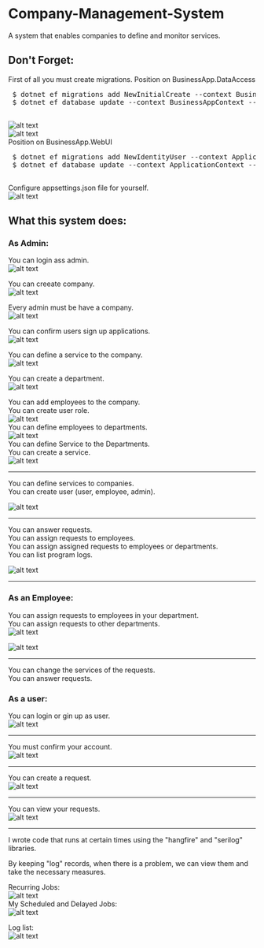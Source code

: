 # Company-Management-System
 A system that enables companies to define and monitor services. 
 
 ## Don't Forget:
 
 First of all you must create migrations.
 Position on BusinessApp.DataAccess
 <pre>
 $ dotnet ef migrations add NewInitialCreate --context BusinessAppContext --startup-project ../BusinessApp.WebUI
 $ dotnet ef database update --context BusinessAppContext --startup-project ../BusinessApp.WebUI
 </pre>
 ![alt text](https://github.com/Olymposrec/Company-Management-System/blob/main/gifs/1.png) <br>
  ![alt text](https://github.com/Olymposrec/Company-Management-System/blob/main/gifs/2.png) <br>
 Position on BusinessApp.WebUI
 <pre>
 $ dotnet ef migrations add NewIdentityUser --context ApplicationContext --startup-project ../BusinessApp.WebUI
 $ dotnet ef database update --context ApplicationContext --startup-project ../BusinessApp.WebUI
 </pre>
 
 Configure appsettings.json file for yourself. <br>
 ![alt text](https://github.com/Olymposrec/Company-Management-System/blob/main/gifs/appsettingjson.png) <br>
 
 
## What this system does:

### As Admin:
You can login ass admin. <br>
![alt text](https://github.com/Olymposrec/Company-Management-System/blob/main/gifs/1.gif)<br>

You can creeate company. <br>
![alt text](https://github.com/Olymposrec/Company-Management-System/blob/main/gifs/2.gif)<br>

Every admin must be have a company.<br>
![alt text](https://github.com/Olymposrec/Company-Management-System/blob/main/gifs/3.gif)<br>

You can confirm users sign up applications.<br>
![alt text](https://github.com/Olymposrec/Company-Management-System/blob/main/gifs/12.gif)<br>


You can define a service to the company.<br>
![alt text](https://github.com/Olymposrec/Company-Management-System/blob/main/gifs/9.gif)<br>

You can create a department. <br>
![alt text](https://github.com/Olymposrec/Company-Management-System/blob/main/gifs/4.gif)<br>

You can add employees to the company.<br>
You can create user role.<br>
![alt text](https://github.com/Olymposrec/Company-Management-System/blob/main/gifs/5.gif)<br>
You can define employees to departments.<br>
![alt text](https://github.com/Olymposrec/Company-Management-System/blob/main/gifs/14.gif)<br>
You can define Service to the Departments.<br>
You can create a service.<br>
![alt text](https://github.com/Olymposrec/Company-Management-System/blob/main/gifs/8.gif)<br>
<hr>
You can define services to companies.<br>
You can create user (user, employee, admin). <br>

![alt text](https://github.com/Olymposrec/Company-Management-System/blob/main/gifs/6.gif)<br>

<hr>
You can answer requests.<br>
You can assign requests to employees.<br>
You can assign assigned requests to employees or departments.<br>
You can list program logs.<br>

![alt text](https://github.com/Olymposrec/Company-Management-System/blob/main/gifs/10.gif)<br>

<hr>

### As an Employee:
You can assign requests to employees in your department.<br>
You can assign requests to other departments.<br>
![alt text](https://github.com/Olymposrec/Company-Management-System/blob/main/gifs/18.gif)<br>

![alt text](https://github.com/Olymposrec/Company-Management-System/blob/main/gifs/19.gif)<br>
<hr>

You can change the services of the requests.<br>
You can answer requests.<br>

### As a user:
You can login or gin up as user.<br>
![alt text](https://github.com/Olymposrec/Company-Management-System/blob/main/gifs/11.gif)<br>
<hr>

You must confirm your account.<br>
![alt text](https://github.com/Olymposrec/Company-Management-System/blob/main/gifs/13.gif)<br>
<hr>

You can create a request.<br>
![alt text](https://github.com/Olymposrec/Company-Management-System/blob/main/gifs/15.gif)<br>
<hr>

You can view your requests. <br>
![alt text](https://github.com/Olymposrec/Company-Management-System/blob/main/gifs/16.gif)<br>
<hr>

I wrote code that runs at certain times using the "hangfire" and "serilog" libraries. 

By keeping "log" records, when there is a problem, we can view them and take the necessary measures. 

Recurring Jobs: <br>
![alt text](https://github.com/Olymposrec/Company-Management-System/blob/main/gifs/hangfiredashboard.png) <br>
My Scheduled and Delayed Jobs: <br>
![alt text](https://github.com/Olymposrec/Company-Management-System/blob/main/gifs/schedulejobonhangfire.png) <br>

Log list: <br>
![alt text](https://github.com/Olymposrec/Company-Management-System/blob/main/gifs/sserilog.png) <br>



